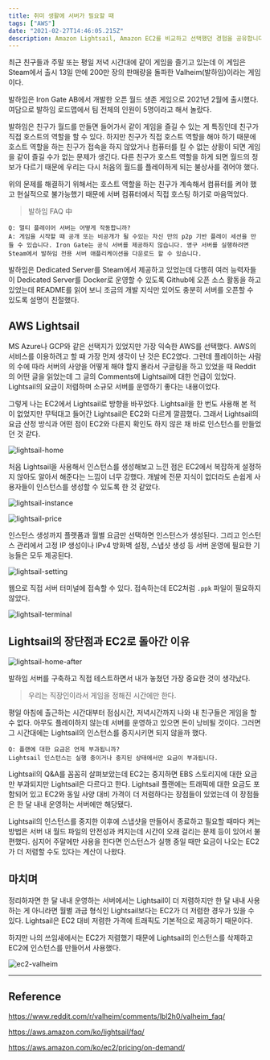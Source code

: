 ```yaml
---
title: 취미 생활에 서버가 필요할 때
tags: ["AWS"]
date: "2021-02-27T14:46:05.215Z"
description: Amazon Lightsail, Amazon EC2를 비교하고 선택했던 경험을 공유합니다.
---
```


최근 친구들과 주말 또는 평일 저녁 시간대에 같이 게임을 즐기고 있는데 이 게임은 Steam에서 출시 13일 만에 200만 장의 판매량을 돌파한 Valheim(발하임)이라는 게임이다.

발하임은 Iron Gate AB에서 개발한 오픈 월드 생존 게임으로 2021년 2월에 출시했다. 여담으로 발하임 로드맵에서 팀 전체의 인원이 5명이라고 해서 놀랐다.

발하임은 친구가 월드를 만들면 들어가서 같이 게임을 즐길 수 있는 게 특징인데 친구가 직접 호스트의 역할을 할 수 있다. 하지만 친구가 직접 호스트 역할을 해야 하기 때문에 호스트 역할을 하는 친구가 접속을 하지 않았거나 컴퓨터를 킬 수 없는 상황이 되면 게임을 같이 즐길 수가 없는 문제가 생긴다. 다른 친구가 호스트 역할을 하게 되면 월드의 정보가 다르기 때문에 우리는 다시 처음의 월드를 플레이하게 되는 불상사를 겪어야 했다.

위의 문제를 해결하기 위해서는 호스트 역할을 하는 친구가 계속해서 컴퓨터를 켜야 했고 현실적으로 불가능했기 때문에 서버 컴퓨터에서 직접 호스팅 하기로 마음먹었다.

> 발하임 FAQ 中
```
Q: 멀티 플레이어 서버는 어떻게 작동합니까?
A: 게임을 시작할 때 공개 또는 비공개가 될 수있는 자신 만의 p2p 기반 플레이 세션을 만들 수 있습니다. Iron Gate는 공식 서버를 제공하지 않습니다. 영구 서버를 실행하려면 Steam에서 발하임 전용 서버 애플리케이션을 다운로드 할 수 있습니다.
```

발하임은 Dedicated Server를 Steam에서 제공하고 있었는데 다행히 여러 능력자들이 Dedicated Server를 Docker로 운영할 수 있도록 Github에 오픈 소스 활동을 하고 있었는데 README를 읽어 보니 조금의 개발 지식만 있어도 충분히 서버를 오픈할 수 있도록 설명이 친절했다.

## AWS Lightsail

MS Azure나 GCP와 같은 선택지가 있었지만 가장 익숙한 AWS를 선택했다. AWS의 서비스를 이용하려고 할 때 가장 먼저 생각이 난 것은 EC2였다. 그런데 플레이하는 사람의 수에 따라 서버의 사양을 어떻게 해야 할지 몰라서 구글링을 하고 있었을 때 Reddit의 어떤 글을 읽었는데 그 글의 Comments에 Lightsail에 대한 언급이 있었다. Lightsail의 요금이 저렴하며 소규모 서버를 운영하기 좋다는 내용이었다.

그렇게 나는 EC2에서 Lightsail로 방향을 바꾸었다. Lightsail을 한 번도 사용해 본 적이 없었지만 무턱대고 들어간 Lightsail은 EC2와 다르게 깔끔했다. 그래서 Lightsail의 요금 산정 방식과 어떤 점이 EC2와 다른지 확인도 하지 않은 채 바로 인스턴스를 만들었던 것 같다.

![lightsail-home](./lightsail-home.png)

처음 Lightsail을 사용해서 인스턴스를 생성해보고 느낀 점은 EC2에서 복잡하게 설정하지 않아도 알아서 해준다는 느낌이 너무 강했다. 개발에 전문 지식이 없더라도 손쉽게 사용자들이 인스턴스를 생성할 수 있도록 한 것 같았다.

![lightsail-instance](./lightsail-instance.png)

![lightsail-price](./lightsail-price.png)

인스턴스 생성까지 플랫폼과 월별 요금만 선택하면 인스턴스가 생성된다. 그리고 인스턴스 관리에서 고정 IP 생성이나 IPv4 방화벽 설정, 스냅샷 생성 등 서버 운영에 필요한 기능들은 모두 제공된다.

![lightsail-setting](./lightsail-setting.png)

웹으로 직접 서버 터미널에 접속할 수 있다. 접속하는데 EC2처럼 `.ppk` 파일이 필요하지 않았다.

![lightsail-terminal](./lightsail-terminal.png)

## Lightsail의 장단점과 EC2로 돌아간 이유

![lightsail-home-after](./lightsail-home-after.png)

발하임 서버를 구축하고 직접 테스트하면서 내가 놓쳤던 가장 중요한 것이 생각났다.

> 우리는 직장인이라서 게임을 정해진 시간에만 한다.

평일 아침에 출근하는 시간대부터 점심시간, 저녁시간까지 나와 내 친구들은 게임을 할 수 없다. 아무도 플레이하지 않는데 서버를 운영하고 있으면 돈이 낭비될 것이다. 그러면 그 시간대에는 Lightsail의 인스턴스를 중지시키면 되지 않을까 했다.

```
Q: 플랜에 대한 요금은 언제 부과됩니까?
Lightsail 인스턴스는 실행 중이거나 중지된 상태에서만 요금이 부과됩니다.
```

Lightsail의 Q&A를 꼼꼼히 살펴보았는데 EC2는 중지하면 EBS 스토리지에 대한 요금만 부과되지만 Lightsail은 다르다고 한다. Lightsail 플랜에는 트래픽에 대한 요금도 포함되어 있고 EC2와 동일 사양 대비 가격이 더 저렴하다는 장점들이 있었는데 이 장점들은 한 달 내내 운영하는 서버에만 해당됐다.

Lightsail의 인스턴스를 중지한 이후에 스냅샷을 만들어서 종료하고 필요할 때마다 켜는 방법은 서버 내 월드 파일의 안전성과 켜지는데 시간이 오래 걸리는 문제 등이 있어서 불편했다. 심지어 주말에만 사용을 한다면 인스턴스가 실행 중일 때만 요금이 나오는 EC2가 더 저렴할 수도 있다는 계산이 나왔다.

## 마치며

정리하자면 한 달 내내 운영하는 서버에서는 Lightsail이 더 저렴하지만 한 달 내내 사용하는 게 아니라면 월별 과금 형식인 Lightsail보다는 EC2가 더 저렴한 경우가 있을 수 있다. Lightsail은 EC2 대비 저렴한 가격에 트래픽도 기본적으로 제공하기 때문이다.

하지만 나의 쓰임새에서는 EC2가 저렴했기 때문에 Lightsail의 인스턴스를 삭제하고 EC2에 인스턴스를 만들어서 사용했다.

![ec2-valheim](./ec2-valheim.png)

---
## Reference

https://www.reddit.com/r/valheim/comments/lbl2h0/valheim_faq/

https://aws.amazon.com/ko/lightsail/faq/

https://aws.amazon.com/ko/ec2/pricing/on-demand/
